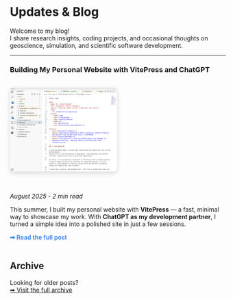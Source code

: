 # Updates & Blog

Welcome to my blog!  
I share research insights, coding projects, and occasional thoughts on geoscience, simulation, and scientific software development.

---

### Building My Personal Website with VitePress and ChatGPT
<div style="display: flex; align-items: center; gap: 2rem; flex-wrap: wrap; margin: 2rem 0;">

  <!-- Image first -->
  <div style="flex: 0 0 45%; min-width: 250px;">
    <img src="/blog/2025-08-WebsitesVitePress.png"
         alt="Screenshot of my website"
         style="width: 100%; height: auto; border-radius: 8px; box-shadow: 0 4px 12px rgba(0,0,0,0.15);" />
  </div>

  <!-- Text second -->
  <div style="flex: 1; min-width: 250px;">
    <p><em>August 2025 - 2 min read</em></p>
    <p>
      This summer, I built my personal website with <strong>VitePress</strong> — 
      a fast, minimal way to showcase my work.  
      With <strong>ChatGPT as my development partner</strong>, 
      I turned a simple idea into a polished site in just a few sessions.
    </p>
    <p>
      <a href="./2025-08-WebsitesVitePress" 
         style="text-decoration: none; color: #3b82f6; font-weight: 600;">
        ➡ Read the full post
      </a>
    </p>
  </div>

</div>


## Archive

Looking for older posts?  
[➡ Visit the full archive](/blog/archive)